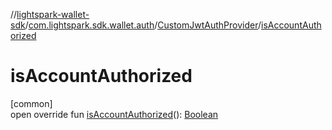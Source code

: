 //[lightspark-wallet-sdk](../../../index.md)/[com.lightspark.sdk.wallet.auth](../index.md)/[CustomJwtAuthProvider](index.md)/[isAccountAuthorized](is-account-authorized.md)

# isAccountAuthorized

[common]\
open override fun [isAccountAuthorized](is-account-authorized.md)(): [Boolean](https://kotlinlang.org/api/latest/jvm/stdlib/kotlin/-boolean/index.html)
